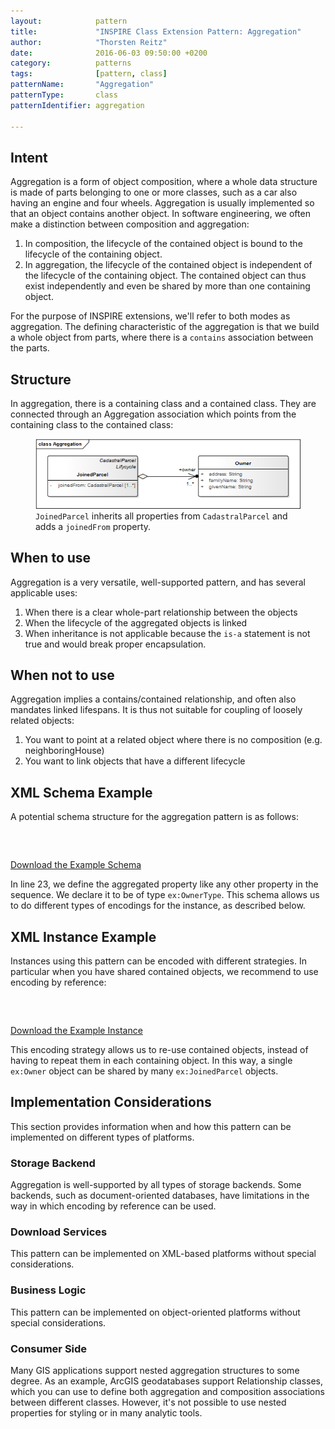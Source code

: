 ```yaml
---
layout:            pattern
title:             "INSPIRE Class Extension Pattern: Aggregation"
author:            "Thorsten Reitz"
date:              2016-06-03 09:50:00 +0200
category:          patterns
tags:              [pattern, class]
patternName:       "Aggregation"
patternType:       class
patternIdentifier: aggregation

---
```


## Intent

Aggregation is a form of object composition, where a whole data structure is made of parts belonging to one or more classes, such as a car also having an engine and four wheels. Aggregation is usually implemented so that an object contains another object. In software engineering, we often make a distinction between composition and aggregation:

1. In composition, the lifecycle of the contained object is bound to the lifecycle of the containing object.
1. In aggregation, the lifecycle of the contained object is independent of the lifecycle of the containing object. The contained object can thus exist independently and even be shared by more than one containing object.

For the purpose of INSPIRE extensions, we'll refer to both modes as aggregation. The defining characteristic of the aggregation is that we build a whole object from parts, where there is a ```contains``` association between the parts.

## Structure

In aggregation, there is a containing class and a contained class. They are connected through an Aggregation association which points from the containing class to the contained class:

<figure class="figure" style="margin-bottom: 20px">
    <img src="/patterns/images/aggregation.png" class="figure-img img-fluid img-rounded" title="Aggregation">
    <figcaption class="figure-caption small"><code>JoinedParcel</code> inherits all properties from <code>CadastralParcel</code> and adds a <code>joinedFrom</code> property.</figcaption>
</figure>

## When to use

Aggregation is a very versatile, well-supported pattern, and has several applicable uses:

1. When there is a clear whole-part relationship between the objects
1. When the lifecycle of the aggregated objects is linked
1. When inheritance is not applicable because the ```is-a``` statement is not true and would break proper encapsulation.

## When not to use

Aggregation implies a contains/contained relationship, and often also mandates linked lifespans. It is thus not suitable for coupling of loosely related objects:

1. You want to point at a related object where there is no composition (e.g. neighboringHouse)
1. You want to link objects that have a different lifecycle

## XML Schema Example

A potential schema structure for the aggregation pattern is as follows:

<pre data-line="23" class="line-numbers" data-src="/patterns/examples/aggregation.xsd">
<code class="language-xml">
</code>
</pre>

[Download the Example Schema](/patterns/examples/aggregation.xsd)

In line 23, we define the aggregated property like any other property in the sequence. We declare it to be of type ```ex:OwnerType```. This schema allows us to do different types of encodings for the instance, as described below.

## XML Instance Example

Instances using this pattern can be encoded with different strategies. In particular when you have shared contained objects, we recommend to use encoding by reference:

<pre class="line-numbers" data-src="/patterns/examples/aggregation.xml">
<code class="language-xml">
</code>
</pre>

[Download the Example Instance](/patterns/examples/aggregation.xml)

This encoding strategy allows us to re-use contained objects, instead of having to repeat them in each containing object. In this way, a single ```ex:Owner``` object can be shared by many ```ex:JoinedParcel``` objects.

## Implementation Considerations

This section provides information when and how this pattern can be implemented on different types of platforms.

### Storage Backend

Aggregation is well-supported by all types of storage backends. Some backends, such as document-oriented databases, have limitations in the way in which encoding by reference can be used.

### Download Services

This pattern can be implemented on XML-based platforms without special considerations.

### Business Logic

This pattern can be implemented on object-oriented platforms without special considerations.

### Consumer Side

Many GIS applications support nested aggregation structures to some degree. As an example, ArcGIS geodatabases support Relationship classes, which you can use to define both aggregation and composition associations between different classes. However, it's not possible to use nested properties for styling or in many analytic tools.


